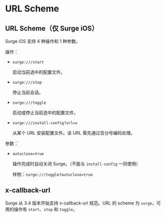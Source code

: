 # URL Scheme

## URL Scheme（仅 Surge iOS）

Surge iOS 支持 4 种操作和 1 种参数。

操作：

* `surge:///start`

  启动当前选中的配置文件。

* `surge:///stop`

  停止当前会话。

* `surge:///toggle`

  启动或停止当前选中的配置文件。

* `surge:///install-config?url=x`

  从某个 URL 安装配置文件。该 URL 需先通过百分号编码处理。

参数：

* `autoclose=true`

  操作完成时自动关闭 Surge。（不能与 `install-config` 一同使用）

  样例：`surge:///toggle?autoclose=true`

## x-callback-url

Surge 从 3.4 版本开始支持 x-callback-url 规范。URL 的 scheme 为 `surge`，可用的操作有 `start`、`stop` 和 `toggle`。


